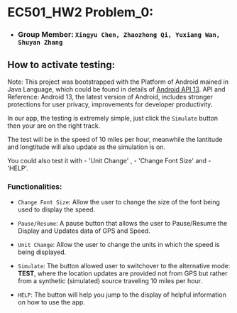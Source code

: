 # EC501_HW2 Problem_0: 

- ### **Group Member:** `Xingyu Chen, Zhaozhong Qi, Yuxiang Wan, Shuyan Zhang`


## How to activate testing:

Note: This project was bootstrapped with the Platform of Android mained in Java Language, which could be found in details of [Android API 13](https://developer.android.com/about). API and Reference: Android 13, the latest version of Android, includes stronger protections for user privacy, improvements for developer productivity.


In our app, the testing is extremely simple, just click the `Simulate` button then your are on the right track.

The test will be in the speed of 10 miles per hour, meanwhile the lantitude and longtitude will also update as the simulation is on.

You could also test it with - 'Unit Change' , - 'Change Font Size' and - 'HELP'.


### Functionalities: 

-   `Change Font Size`: Allow the user to change the size of the font being used to display the speed.

-   `Pause/Resume`: A pause button that allows the user to Pause/Resume the Display and Updates data of GPS and Speed.

-   `Unit Change`: Allow the user to change the units in which the speed is being displayed.

-   `Simulate`: The button allowed user to switchover to the alternative mode: **TEST**, where the location updates are provided not from GPS but rather from a synthetic (simulated) source traveling 10 miles per hour.

-   `HELP`: The button will help you jump to the display of helpful information on how to use the app.
